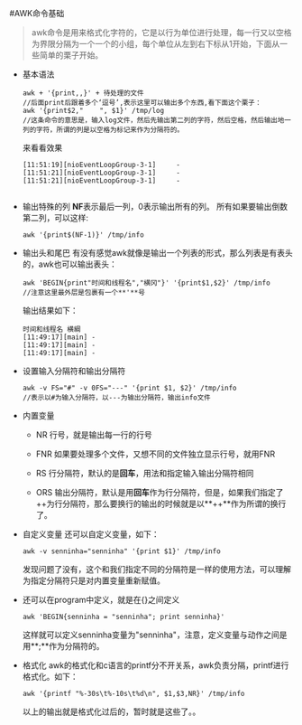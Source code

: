 #AWK命令基础

> awk命令是用来格式化字符的，它是以行为单位进行处理，每一行又以空格为界限分隔为一个一个的小组，每个单位从左到右下标从1开始，下面从一些简单的栗子开始。

- 基本语法
  ```
  awk + '{print,,}' + 待处理的文件
  //后面print后跟着多个‘逗号’,表示这里可以输出多个东西,看下面这个栗子：
  awk '{print$2,"    ", $1}' /tmp/log
  //这条命令的意思是，输入log文件，然后先输出第二列的字符，然后空格，然后输出地一列的字符，所谓的列是以空格为标记来作为分隔符的。
  ```
  来看看效果
  ```
  [11:51:19][nioEventLoopGroup-3-1]     -
  [11:51:21][nioEventLoopGroup-3-1]     -
  [11:51:21][nioEventLoopGroup-3-1]     -
 
  ```

- 输出特殊的列
  **NF**表示最后一列，0表示输出所有的列。
  所有如果要输出倒数第二列，可以这样:
  ```
  awk '{print$(NF-1)}' /tmp/info
  ```

- 输出头和尾巴
  有没有感觉awk就像是输出一个列表的形式，那么列表是有表头的，awk也可以输出表头：
  ```
  awk 'BEGIN{print"时间和线程名","横冈"}' '{print$1,$2}' /tmp/info
  //注意这里最外层是包裹有一个**'**号
  ```
  输出结果如下：
  ```
  时间和线程名 横綱
  [11:49:17][main] -
  [11:49:17][main] -
  [11:49:17][main] -

  ```

- 设置输入分隔符和输出分隔符
  ```
  awk -v FS="#" -v 0FS="---" '{print $1, $2}' /tmp/info
  //表示以#为输入分隔符，以---为输出分隔符，输出info文件
  ```
- 内置变量
  - NR
    行号，就是输出每一行的行号
  - FNR
    如果要处理多个文件，又想不同的文件独立显示行号，就用FNR

  - RS
    行分隔符，默认的是**回车**，用法和指定输入输出分隔符相同
  - ORS
    输出分隔符，默认是用**回车**作为行分隔符，但是，如果我们指定了++为行分隔符，那么要换行的输出的时候就是以**++**作为所谓的换行了。

- 自定义变量
  还可以自定义变量，如下：
  ```
  awk -v senninha="senninha" '{print $1}' /tmp/info
  ```
  发现问题了没有，这个和我们指定不同的分隔符是一样的使用方法，可以理解为指定分隔符只是对内置变量重新赋值。

- 还可以在program中定义，就是在{}之间定义
  ```
  awk 'BEGIN{senninha = "senninha"; print senninha}'
  ```
  这样就可以定义senninha变量为"senninha"，注意，定义变量与动作之间是用**;**作为分隔符的。


- 格式化
  awk的格式化和c语言的printf分不开关系，awk负责分隔，printf进行格式化。如下：
  ```
  awk '{printf "%-30s\t%-10s\t%d\n", $1,$3,NR}' /tmp/info 
  ```
  以上的输出就是格式化过后的，暂时就是这些了。。

